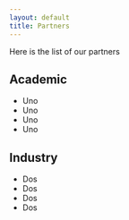 ```yaml
---
layout: default
title: Partners
---
```

Here is the list of our partners

## Academic

* Uno
* Uno
* Uno
* Uno

## Industry

* Dos
* Dos
* Dos
* Dos
